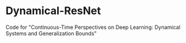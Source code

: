 # Dynamical-ResNet
Code for "Continuous-Time Perspectives on Deep Learning: Dynamical Systems and Generalization Bounds"
